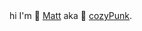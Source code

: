 <table>
   hi I'm 🔮 <a href="https://taylorlaughl.in">Matt</a> aka 🍵 <a href="https://cozypunk.io">cozyPunk</a>.</br>
</table>
